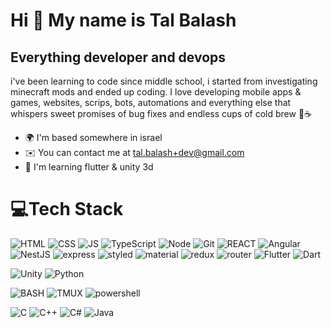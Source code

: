 Hi 👋 My name is Tal Balash
===========================

Everything developer and devops
-------------------------------

i've been learning to code since middle school, i started from investigating minecraft mods and ended up coding. I love developing mobile apps & games, websites, scrips, bots, automations and everything else that whispers sweet promises of bug fixes and endless cups of cold brew 🧊☕

* 🌍  I'm based somewhere in israel
* ✉️  You can contact me at [tal.balash+dev@gmail.com](mailto:tal.balash+dev@gmail.com)
* 🧠  I'm learning flutter & unity 3d


# 💻Tech Stack
![HTML](https://img.shields.io/badge/HTML5-E34F26?logo=html5&logoColor=white) 
![CSS](https://img.shields.io/badge/CSS-239120?logo=CSS3&logoColor=white) 
![JS](https://img.shields.io/badge/JavaScript-F7DF1E?logo=JavaScript&logoColor=white)
![TypeScript](https://img.shields.io/badge/TypeScript-007ACC?logo=typescript&logoColor=white)
![Node](https://img.shields.io/badge/Node.js-43853D?logo=node.js&logoColor=white)
![Git](https://img.shields.io/badge/GIT-E44C30?logo=git&logoColor=white)
![REACT](https://img.shields.io/badge/React-20232A?logo=react&logoColor=61DAFB)
![Angular](https://img.shields.io/badge/Angular-DD0031?logo=angular&logoColor=white)
![NestJS](https://img.shields.io/badge/-NestJs-ea2845?logo=nestjs&logoColor=white)
![express](https://img.shields.io/badge/Express.js-404D59?logo=express&logoColor=white)
![styled](https://img.shields.io/badge/styled--components-DB7093?logo=styled-components&logoColor=white)
![material](https://img.shields.io/badge/Material--UI-0081CB?logo=mui&logoColor=white)
![redux](https://img.shields.io/badge/Redux-593D88?logo=redux&logoColor=white)
![router](https://img.shields.io/badge/React_Router-CA4245?logo=react-router&logoColor=white)
![Flutter](https://img.shields.io/badge/Flutter-02569B?logo=flutter&logoColor=white)
![Dart](https://img.shields.io/badge/Dart-0175C2?logo=dart&logoColor=white)

![Unity](https://img.shields.io/badge/Unity-100000?logo=unity&logoColor=white)
![Python](https://img.shields.io/badge/Python-3776AB?logo=python&logoColor=white)


![BASH](https://img.shields.io/badge/Bash-4EAA25?logo=GNU%20Bash&logoColor=white)
![TMUX](https://img.shields.io/badge/tmux-1BB91F?logo=tmux&logoColor=white)
![powershell](https://img.shields.io/badge/Powershell-2CA5E0?logo=powershell&logoColor=white)


![C](https://img.shields.io/badge/C-00599C?logo=C&logoColor=white)
![C++](https://img.shields.io/badge/C%2B%2B-00599C?logo=c%2B%2B&logoColor=white)
![C#](https://img.shields.io/badge/C%23-239120?logo=csharp&logoColor=white)
![Java](https://img.shields.io/badge/Java-ED8B00?logo=openjdk&logoColor=white)


<!--

![JS](https://img.shields.io/badge/JavaScript-F7DF1E?logo=JavaScript&logoColor=white)
![JS](https://img.shields.io/badge/JavaScript-F7DF1E?logo=JavaScript&logoColor=white)
![JS](https://img.shields.io/badge/JavaScript-F7DF1E?logo=JavaScript&logoColor=white)
![JS](https://img.shields.io/badge/JavaScript-F7DF1E?logo=JavaScript&logoColor=white)
![JS](https://img.shields.io/badge/JavaScript-F7DF1E?logo=JavaScript&logoColor=white)
![JS](https://img.shields.io/badge/JavaScript-F7DF1E?logo=JavaScript&logoColor=white)
![JS](https://img.shields.io/badge/JavaScript-F7DF1E?logo=JavaScript&logoColor=white)

**Summonair/Summonair** is a ✨ _special_ ✨ repository because its `README.md` (this file) appears on your GitHub profile.

Here are some ideas to get you started:

- 🔭 I’m currently working on ...
- 🌱 I’m currently learning ...
- 👯 I’m looking to collaborate on ...
- 🤔 I’m looking for help with ...
- 💬 Ask me about ...
- 📫 How to reach me: ...
- 😄 Pronouns: ...
- ⚡ Fun fact: ...
-->
